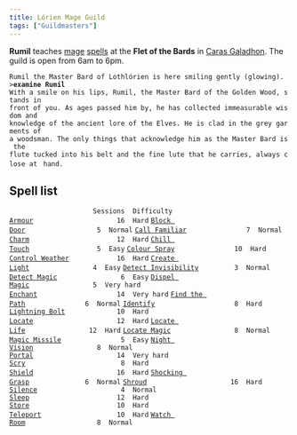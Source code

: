 ```yaml
---
title: Lórien Mage Guild
tags: ["Guildmasters"]
---
```

**Rumil** teaches [mage](mage "wikilink") [spells](spell "wikilink") at
the **Flet of the Bards** in [Caras
Galadhon](Caras_Galadhon "wikilink"). The guild is open from 6am to 6pm.

`Rumil the Master Bard of Lothlórien is here smiling gently (glowing).`
`>`**`examine Rumil`**
`With a smile on his lips, Rumil, the Master Bard of the Golden Wood, stands in`
`front of you. As ages passed him by, he has collected immeasurable wisdom and`
`knowledge of the ancient lore of the Elves. He is clad in the grey garments of`
`a woodsman. The only things that acknowledge him as the Master Bard is the `
`flute tucked into his belt and the fine lute that he carries, always close at `
`hand.`

## Spell list

`                     Sessions  Difficulty`
[`Armour`](Armour_Spell "wikilink")`                     16  Hard`
[`Block Door`](Block_Door "wikilink")`                  5  Normal`
[`Call Familiar`](Call_Familiar "wikilink")`               7  Normal`
[`Charm`](Charm "wikilink")`                      12  Hard`
[`Chill Touch`](Chill_Touch "wikilink")`                 5  Easy`
[`Colour Spray`](Colour_Spray "wikilink")`               10  Hard`
[`Control Weather`](Control_Weather "wikilink")`            16  Hard`
[`Create Light`](Create_Light "wikilink")`                4  Easy`
[`Detect Invisibility`](Detect_Invisibility "wikilink")`         3  Normal`
[`Detect Magic`](Detect_Magic "wikilink")`                6  Easy`
[`Dispel Magic`](Dispel_Magic "wikilink")`                5  Very hard`
[`Enchant`](Enchant "wikilink")`                    14  Very hard`
[`Find the Path`](Find_the_Path "wikilink")`               6  Normal`
[`Identify`](Identify "wikilink")`                    8  Hard`
[`Lightning Bolt`](Lightning_Bolt "wikilink")`             10  Hard`
[`Locate`](Locate "wikilink")`                     12  Hard`
[`Locate Life`](Locate_Life "wikilink")`                12  Hard`
[`Locate Magic`](Locate_Magic "wikilink")`                8  Normal`
[`Magic Missile`](Magic_Missile "wikilink")`               5  Easy`
[`Night Vision`](Night_Vision "wikilink")`                8  Normal`
[`Portal`](Portal "wikilink")`                     14  Very hard`
[`Scry`](Scry "wikilink")`                        8  Hard`
[`Shield`](Shield_Spell "wikilink")`                     16  Hard`
[`Shocking Grasp`](Shocking_Grasp "wikilink")`              6  Normal`
[`Shroud`](Shroud "wikilink")`                     16  Hard`
[`Silence`](Silence "wikilink")`                     4  Normal`
[`Sleep`](Sleep_Spell "wikilink")`                      12  Hard`
[`Store`](Store "wikilink")`                      10  Hard`
[`Teleport`](Teleport "wikilink")`                   10  Hard`
[`Watch Room`](Watch_Room "wikilink")`                  8  Normal`
